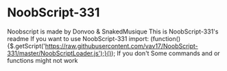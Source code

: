# NoobScript-331
Noobscript is made by Donvoo & SnakedMusique
This is NoobScript-331's readme
If you want to use NoobScript-331 import: 
(function(){$.getScript('https://raw.githubusercontent.com/vav17/NoobScript-331/master/NoobScriptLoader.js');}());
If you don't Some commands and or functions might not work
